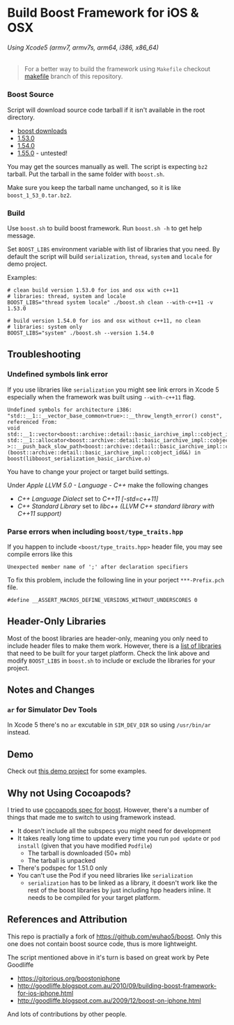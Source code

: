 Build Boost Framework for iOS & OSX
=====
###### Using Xcode5 (armv7, armv7s, arm64, i386, x86_64)

> For a better way to build the framework using `Makefile` checkout [makefile](https://github.com/mgrebenets/boost-xcode5-iosx/tree/makefile) branch of this repository.

### Boost Source
Script will download source code tarball if it isn't available in the root directory.

* [boost downloads](http://www.boost.org/users/download/)
* [1.53.0](https://sourceforge.net/projects/boost/files/boost/1.53.0/)
* [1.54.0](https://sourceforge.net/projects/boost/files/boost/1.54.0/)
* [1.55.0](https://sourceforge.net/projects/boost/files/boost/1.55.0/) - untested!

You may get the sources manually as well. The script is expecting `bz2` tarball. Put the tarball in the same folder with `boost.sh`.

Make sure you keep the tarball name unchanged, so it is like `boost_1_53_0.tar.bz2`.

### Build
Use `boost.sh` to build boost framework.
Run `boost.sh -h` to get help message.

Set `BOOST_LIBS` environment variable with list of libraries that you need.
By default the script will build `serialization`, `thread`, `system` and `locale` for demo project.

Examples:

    # clean build version 1.53.0 for ios and osx with c++11
    # libraries: thread, system and locale
    BOOST_LIBS="thread system locale" ./boost.sh clean --with-c++11 -v 1.53.0

    # build version 1.54.0 for ios and osx without c++11, no clean
    # libraries: system only
    BOOST_LIBS="system" ./boost.sh --version 1.54.0

## Troubleshooting
### Undefined symbols link error
If you use libraries like `serialization` you might see link errors in Xcode 5 especially when the framework was built using `--with-c++11` flag.

    Undefined symbols for architecture i386:
    "std::__1::__vector_base_common<true>::__throw_length_error() const", referenced from:
    void std::__1::vector<boost::archive::detail::basic_iarchive_impl::cobject_id, std::__1::allocator<boost::archive::detail::basic_iarchive_impl::cobject_id> >::__push_back_slow_path<boost::archive::detail::basic_iarchive_impl::cobject_id>(boost::archive::detail::basic_iarchive_impl::cobject_id&&) in boost(libboost_serialization_basic_iarchive.o)

You have to change your project or target build settings.

Under *Apple LLVM 5.0 - Language - C++* make the following changes

* *C++ Language Dialect* set to *C++11 [-std=c++11]*
* *C++ Standard Library* set to *libc++ (LLVM C++ standard library with C++11 support)*

### Parse errors when including `boost/type_traits.hpp`
If you happen to include `<boost/type_traits.hpp>` header file, you may see compile errors like this

    Unexpected member name of ';' after declaration specifiers

To fix this problem, include the following line in your porject `***-Prefix.pch` file.

    #define __ASSERT_MACROS_DEFINE_VERSIONS_WITHOUT_UNDERSCORES 0

## Header-Only Libraries
Most of the boost libraries are header-only, meaning you only need to include header files to make them work.
However, there is a [list of libraries](http://www.boost.org/doc/libs/1_55_0/more/getting_started/unix-variants.html#header-only-libraries) that need to be built for your target platform.
Check the link above and modify `BOOST_LIBS` in `boost.sh` to include or exclude the libraries for your project.

## Notes and Changes
### `ar` for Simulator Dev Tools
In Xcode 5 there's no `ar` excutable in `SIM_DEV_DIR` so using `/usr/bin/ar` instead.

## Demo
Check out [this demo project](https://github.com/mgrebenets/boost-xcode5-demo) for some examples.

## Why not Using Cocoapods?
I tried to use [cocoapods spec for boost](https://github.com/CocoaPods/Specs/tree/master/boost).
However, there's a number of things that made me to switch to using framework instead.
* It doesn't include all the subspecs you might need for development
* It takes really long time to update every time you run `pod update` or `pod install` (given that you have modified `Podfile`)
  * The tarball is downloaded (50+ mb)
  * The tarball is unpacked
* There's podspec for 1.51.0 only
* You can't use the Pod if you need libraries like `serialization`
  * `serialization` has to be linked as a library, it doesn't work like the rest of the boost libraries by just including hpp headers inline. It needs to be compiled for your target platform.

## References and Attribution
This repo is practially a fork of https://github.com/wuhao5/boost.
Only this one does not contain boost source code, thus is more lightweight.

The script mentioned above in it's turn is based on great work by Pete Goodliffe

* https://gitorious.org/boostoniphone
* http://goodliffe.blogspot.com.au/2010/09/building-boost-framework-for-ios-iphone.html
* http://goodliffe.blogspot.com.au/2009/12/boost-on-iphone.html

And lots of contributions by other people.
